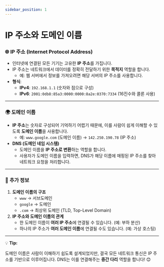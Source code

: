 ```yaml
---
sidebar_position: 1
---
```


# IP 주소와 도메인 이름

### 🌐 **IP 주소 (Internet Protocol Address)**

- 인터넷에 연결된 모든 기기는 고유한 **IP 주소**를 가집니다.
- IP 주소는 네트워크에서 데이터를 정확히 전달하기 위한 **목적지** 역할을 합니다.
    - 예: 웹 서버에서 정보를 가져오려면 해당 서버의 IP 주소를 사용합니다.
- **형식**:
    - **IPv4**: `192.168.1.1` (숫자와 점으로 구성)
    - **IPv6**: `2001:0db8:85a3:0000:0000:8a2e:0370:7334` (16진수와 콜론 사용)

---

### 🌍 **도메인 이름**

- **IP 주소**는 숫자로 구성되어 기억하기 어렵기 때문에, 이를 사람이 쉽게 이해할 수 있도록 **도메인 이름**을 사용합니다.
    - 예: `www.google.com` (도메인 이름) → `142.250.190.78` (IP 주소)
- **DNS (도메인 네임 시스템)**
    - 도메인 이름을 **IP 주소로 변환**하는 역할을 합니다.
    - 사용자가 도메인 이름을 입력하면, DNS가 해당 이름에 매핑된 IP 주소를 찾아 네트워크 요청을 처리합니다.

---

### 🧩 **추가 정보**

1. **도메인 이름의 구조**
    - `www` → 서브도메인
    - `google` → 도메인
    - `.com` → 최상위 도메인 (TLD, Top-Level Domain)
2. **IP 주소와 도메인 이름의 관계**
    - 한 도메인 이름이 **여러 IP 주소**에 연결될 수 있습니다. (예: 부하 분산)
    - 하나의 IP 주소가 **여러 도메인 이름**에 연결될 수도 있습니다. (예: 가상 호스팅)

---

💡 **Tip:**

도메인 이름은 사람이 이해하기 쉽도록 설계되었지만, 결국 모든 네트워크 통신은 IP 주소를 기반으로 이루어집니다. DNS는 이를 연결해주는 **중간 다리** 역할을 합니다! 😊

